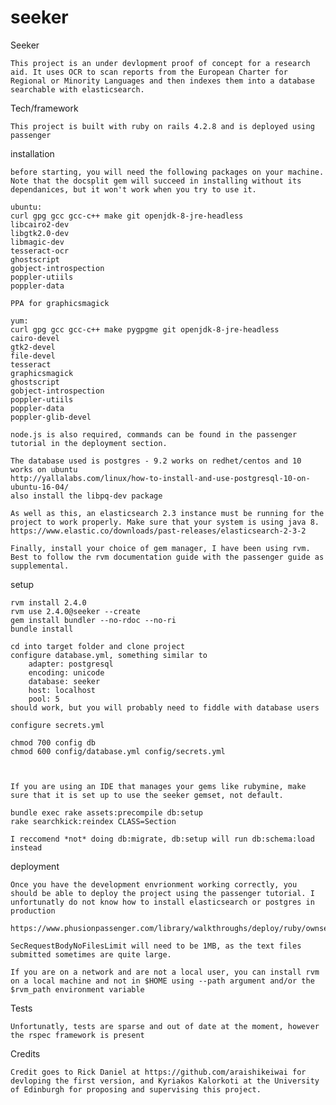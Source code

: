 # seeker

Seeker

    This project is an under devlopment proof of concept for a research aid. It uses OCR to scan reports from the European Charter for Regional or Minority Languages and then indexes them into a database searchable with elasticsearch.

Tech/framework

    This project is built with ruby on rails 4.2.8 and is deployed using passenger

installation

	before starting, you will need the following packages on your machine. Note that the docsplit gem will succeed in installing without its dependanices, but it won't work when you try to use it.

	ubuntu:
	curl gpg gcc gcc-c++ make git openjdk-8-jre-headless 
	libcairo2-dev
	libgtk2.0-dev
	libmagic-dev
	tesseract-ocr
	ghostscript
	gobject-introspection
	poppler-utiils 
	poppler-data

	PPA for graphicsmagick

	yum:
	curl gpg gcc gcc-c++ make pygpgme git openjdk-8-jre-headless 
	cairo-devel 
	gtk2-devel 
	file-devel
	tesseract
	graphicsmagick 
	ghostscript
	gobject-introspection
	poppler-utiils 
	poppler-data
    poppler-glib-devel     

	node.js is also required, commands can be found in the passenger tutorial in the deployment section.

	The database used is postgres - 9.2 works on redhet/centos and 10 works on ubuntu
	http://yallalabs.com/linux/how-to-install-and-use-postgresql-10-on-ubuntu-16-04/
	also install the libpq-dev package

	As well as this, an elasticsearch 2.3 instance must be running for the project to work properly. Make sure that your system is using java 8.
	https://www.elastic.co/downloads/past-releases/elasticsearch-2-3-2
	 
	Finally, install your choice of gem manager, I have been using rvm. Best to follow the rvm documentation guide with the passenger guide as supplemental.

setup

	rvm install 2.4.0
	rvm use 2.4.0@seeker --create
	gem install bundler --no-rdoc --no-ri
	bundle install

	cd into target folder and clone project
	configure database.yml, something similar to
		adapter: postgresql
		encoding: unicode
		database: seeker
		host: localhost
		pool: 5
	should work, but you will probably need to fiddle with database users

	configure secrets.yml

	chmod 700 config db
	chmod 600 config/database.yml config/secrets.yml



	If you are using an IDE that manages your gems like rubymine, make sure that it is set up to use the seeker gemset, not default.

	bundle exec rake assets:precompile db:setup 
	rake searchkick:reindex CLASS=Section

	I reccomend *not* doing db:migrate, db:setup will run db:schema:load instead

deployment

	Once you have the development envrionment working correctly, you should be able to deploy the project using the passenger tutorial. I unfortunatly do not know how to install elasticsearch or postgres in production

	https://www.phusionpassenger.com/library/walkthroughs/deploy/ruby/ownserver/integration_mode.html

	SecRequestBodyNoFilesLimit will need to be 1MB, as the text files submitted sometimes are quite large. 
	
	If you are on a network and are not a local user, you can install rvm on a local machine and not in $HOME using --path argument and/or the $rvm_path environment variable

Tests

	Unfortunatly, tests are sparse and out of date at the moment, however the rspec framework is present

Credits

	Credit goes to Rick Daniel at https://github.com/araishikeiwai for devloping the first version, and Kyriakos Kalorkoti at the University of Edinburgh for proposing and supervising this project.
